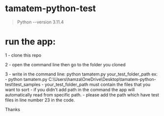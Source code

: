 # tamatem-python-test

> Python --version
> 3.11.4

# run the app:
1 - clone this repo 

2 - open the command line then go to the folder you cloned

3 - write in the command line:
    python tamatem.py <optinal> your_test_folder_path
    ex:
    -  python tamatem.py C:\Users\hamza\OneDrive\Desktop\tamatem-python-test\test_samples
    - your_test_folder_path must contain the files that you want to sort
    - if you didn't add path in the command the app will automatically read from specific path.
    - please add the path which have test files in line number 23 in the code.

Thanks
